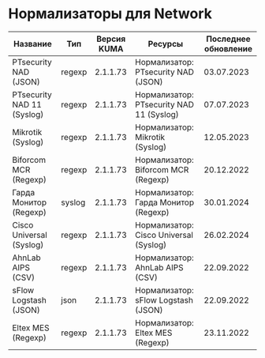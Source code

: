 # Нормализаторы для Network

|Название                                   |Тип   |Версия KUMA|Ресурсы                                                                                                                                                                         |Последнее обновление|
|-------------------------------------------|------|-----------|--------------------------------------------------------------------------------------------------------------------------------------------------------------------------------|--------------------|
|PTsecurity NAD (JSON)                      |regexp|2.1.1.73   |Нормализатор: PTsecurity NAD (JSON)                                                                                                                                             |03.07.2023          |
|PTsecurity NAD 11 (Syslog)                 |regexp|2.1.1.73   |Нормализатор: PTsecurity NAD 11 (Syslog)                                                                                                                                        |07.07.2023          |
|Mikrotik (Syslog)                          |regexp|2.1.1.73   |Нормализатор: Mikrotik (Syslog)                                                                                                                                                 |12.05.2023          |
|Biforcom MCR (Regexp)                      |regexp|2.1.1.73   |Нормализатор: Biforcom MCR (Regexp)                                                                                                                                             |20.12.2022          |
|Гарда Монитор (Regexp)                     |syslog|2.1.1.73   |Нормализатор: Гарда Монитор (Regexp)                                                                                                                                            |30.01.2024          |
|Cisco Universal (Syslog)                   |regexp|2.1.1.73   |Нормализатор: Cisco Universal (Syslog)                                                                                                                                          |26.02.2024          |
|AhnLab AIPS (CSV)                          |regexp|2.1.1.73   |Нормализатор: AhnLab AIPS (CSV)                                                                                                                                                 |22.09.2022          |
|sFlow Logstash (JSON)                      |json  |2.1.1.73   |Нормализатор: sFlow Logstash (JSON)                                                                                                                                             |22.09.2022          |
|Eltex MES (Regexp)                         |regexp|2.1.1.73   |Нормализатор: Eltex MES (Regexp)                                                                                                                                                |23.11.2022          |